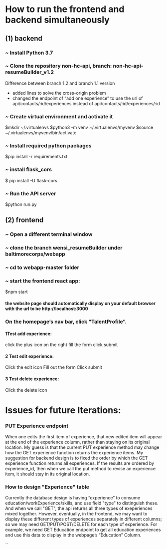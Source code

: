 # How to run the frontend and backend simultaneously
## (1) backend
### ~ Install Python 3.7
### ~ Clone the repository non-hc-api, branch: non-hc-api-resumeBuilder_v1.2

Difference between branch 1.2 and branch 1.1 version
* added lines to solve the cross-origin problem 
* changed the endpoint of “add one experience” to use the url of api/contacts/:id/experiences instead of api/contacts/:id/experiences/:id

### ~ Create virtual environment and activate it
 $mkdir ~/.virtualenvs
 $python3 -m venv ~/.virtualenvs/myvenv
 $source ~/.virtualenvs/myvenv/bin/activate
### ~ Install required python packages
 $pip install -r requirements.txt 
### ~ install flask_cors
 $ pip install -U flask-cors
### ~ Run the API server
 $python run.py

## (2) frontend 

### ~ Open a different terminal window
### ~ clone the branch wensi_resumeBuilder under baltimorecorps/webapp
### ~ cd to webapp-master folder
### ~ start the frontend react app:
$npm start
####  the website page should automatically display on your default browser with the url to be http://localhost:3000

### On the homepage’s nav bar, click “TalentProfile”.
#### 1Test add experience: 
click the plus icon on the right
fill the form 
click submit
#### 2 Test edit experience:
Click the edit icon
Fill out the form
Click submit
#### 3 Test delete experience:
Click the delete icon

# Issues for future Iterations:
### PUT Experience endpoint
When one edits the first item of experience, that new edited item will appear at the end of the experience column, rather than staying on its original location. My guess is that the current PUT experience method may change how the GET experience function returns the experience items. My suggestion for backend design is to fixed the order by which the GET experience function returns all experiences. If the results are ordered by experience_id, then when we call the put method to revise an experience item, it should stay in its original location.
### How to design "Experience" table
Currently the database design is having “experience” to consume education/workExperience/skills, and use field "type" to distinguish these. And when we call "GET", the api returns all three types of exeperiences mixed together. However, eventually, in the frontend, we may want to display these different types of experiences separately in different columns; so we may need GET/PUT/POST/DELETE for each type of experience. For example, we need GET Education endpoint to get all education experiences and use this data to display in the webpage’s “Education” Column. 





``
